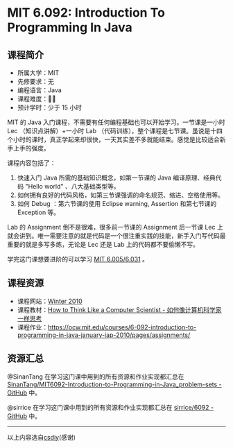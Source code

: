 # MIT 6.092: Introduction To Programming In Java

## 课程简介

- 所属大学：MIT
- 先修要求：无
- 编程语言：Java
- 课程难度：🌟🌟
- 预计学时：少于 15 小时

MIT 的 Java 入门课程，不需要有任何编程基础也可以开始学习。一节课是一小时 Lec （知识点讲解）+一小时 Lab （代码训练），整个课程是七节课。虽说是十四个小时的课时，真正学起来却很快，一天其实差不多就能结束。感觉是比较适合新手上手的强度。

课程内容包括了：

1. 快速入门 Java 所需的基础知识概念，如第一节课的 Java 编译原理、经典代码 "Hello world" 、八大基础类型等。
2. 如何拥有良好的代码风格，如第三节课强调的命名规范、缩进、空格使用等。
3. 如何 Debug ：第六节课的使用 Eclipse warning, Assertion 和第七节课的 Exception 等。

Lab 的 Assignment 倒不是很难，很多前一节课的 Assignment 后一节课 Lec 上就会讲到。唯一需要注意的就是代码是一个很注重实践的技能，新手入门写代码最重要的就是多写多练，无论是 Lec 还是 Lab 上的代码都不要偷懒不写。

学完这门课想要进阶的可以学习 [MIT 6.005/6.031](../../软件工程/6031.md) 。

## 课程资源

- 课程网站：[Winter 2010](https://ocw.mit.edu/courses/6-092-introduction-to-programming-in-java-january-iap-2010/pages/syllabus/)
- 课程教材：[How to Think Like a Computer Scientist - 如何像计算机科学家一样思考](https://greenteapress.com/wp/think-java/)
- 课程作业：<https://ocw.mit.edu/courses/6-092-introduction-to-programming-in-java-january-iap-2010/pages/assignments/>

## 资源汇总

@SinanTang 在学习这门课中用到的所有资源和作业实现都汇总在 [SinanTang/MIT6092-Introduction-to-Programming-in-Java_problem-sets - GitHub](https://github.com/SinanTang/MIT6092-Introduction-to-Programming-in-Java_problem-sets) 中。

@sirrice 在学习这门课中用到的所有资源和作业实现都汇总在 [sirrice/6092 - GitHub](https://github.com/sirrice/6092) 中。

---

以上内容选自[csdiy](csdiy.wiki)(感谢)
